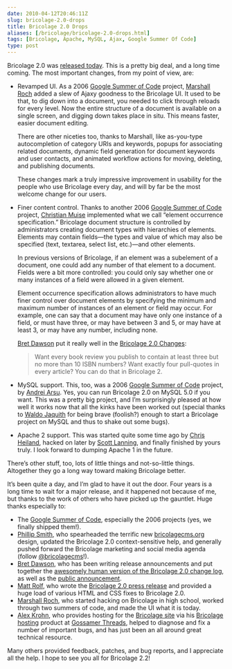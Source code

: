 ```yaml
--- 
date: 2010-04-12T20:46:11Z
slug: bricolage-2.0-drops
title: Bricolage 2.0 Drops
aliases: [/bricolage/bricolage-2.0-drops.html]
tags: [Bricolage, Apache, MySQL, Ajax, Google Summer Of Code]
type: post
---
```


Bricolage 2.0 was [released today]. This is a pretty big deal, and a long time
coming. The most important changes, from my point of view, are:

-   Revamped UI. As a 2006 [Google Summer of Code] project, [Marshall Roch]
    added a slew of Ajaxy goodness to the Bricolage UI. It used to be that, to
    dig down into a document, you needed to click through reloads for every
    level. Now the entire structure of a document is available on a single
    screen, and digging down takes place in situ. This means faster, easier
    document editing.

    There are other niceties too, thanks to Marshall, like as-you-type
    autocompletion of category URIs and keywords, popups for associating related
    documents, dynamic field generation for document keywords and user contacts,
    and animated workflow actions for moving, deleting, and publishing
    documents.

    These changes mark a truly impressive improvement in usability for the
    people who use Bricolage every day, and will by far be the most welcome
    change for our users.

-   Finer content control. Thanks to another 2006 [Google Summer of Code]
    project, [Christian Muise] implemented what we call “element occurrence
    specification.” Bricolage document structure is controlled by administrators
    creating document types with hierarchies of elements. Elements may contain
    fields—the types and value of which may also be specified (text, textarea,
    select list, etc.)—and other elements.

    In previous versions of Bricolage, if an element was a subelement of a
    document, one could add any number of that element to a document. Fields
    were a bit more controlled: you could only say whether one or many instances
    of a field were allowed in a given element.

    Element occurrence specification allows administrators to have much finer
    control over document elements by specifying the minimum and maximum number
    of instances of an element or field may occur. For example, one can say that
    a document may have only one instance of a field, or must have three, or may
    have between 3 and 5, or may have at least 3, or may have any number,
    including none.

    [Bret Dawson] put it really well in the [Bricolage 2.0 Changes][]:

    > Want every book review you publish to contain at least three but no more
    > than 10 ISBN numbers? Want exactly four pull-quotes in every article? You
    > can do that in Bricolage 2.

-   MySQL support. This, too, was a 2006 [Google Summer of Code] project, by
    [Andrei Arsu]. Yes, you can run Bricolage 2.0 on MySQL 5.0 if you want. This
    was a pretty big project, and I’m surprisingly pleased at how well it works
    now that all the kinks have been worked out (special thanks to [Waldo
    Jaquith] for being brave (foolish?) enough to start a Bricolage project on
    MySQL and thus to shake out some bugs).

-   Apache 2 support. This was started quite some time ago by [Chris Heiland],
    hacked on later by [Scott Lanning], and finally finished by yours truly. I
    look forward to dumping Apache 1 in the future.

There’s other stuff, too, lots of little things and not-so-little things.
Altogether they go a long way toward making Bricolage better.

It’s been quite a day, and I’m glad to have it out the door. Four years is a
long time to wait for a major release, and it happened not because of me, but
thanks to the work of others who have picked up the gauntlet. Huge thanks
especially to:

-   The [Google Summer of Code], especially the 2006 projects (yes, we finally
    shipped them!).
-   [Phillip Smith], who spearheaded the terrific new [bricolagecms.org] design,
    updated the Bricolage 2.0 context-sensitive help, and generally pushed
    forward the Bricolage marketing and social media agenda (follow
    [@bricolagecms]!).
-   [Bret Dawson], who has been writing release announcements and put together
    the [awesomely human version of the Bricolage 2.0 change log][Bricolage 2.0
    Changes], as well as the [public announcement][released today].
-   [Matt Rolf], who wrote the [Bricolage 2.0 press release] and provided a huge
    load of various HTML and CSS fixes to Bricolage 2.0.
-   [Marshall Roch], who started hacking on Bricolage in high school, worked
    through two summers of code, and made the UI what it is today.
-   [Alex Krohn], who provides hosting for the [Bricolage
    site][bricolagecms.org] via his [Bricolage hosting] product at [Gossamer
    Threads], helped to diagnose and fix a number of important bugs, and has
    just been an all around great technical resource.

Many others provided feedback, patches, and bug reports, and I appreciate all
the help. I hope to see you all for Bricolage 2.2!

  [released today]: http://bricolagecms.org/news/announce/2010/04/12/bricolage-2.0.0/
  [Google Summer of Code]: http://code.google.com/soc/
  [Marshall Roch]: http://mroch.com/
  [Christian Muise]: http://www.haz.ca/
  [Bret Dawson]: http://pectopah.com/
  [Bricolage 2.0 Changes]: http://bricolagecms.org/news/announce/changes/bricolage-2.0.0/
  [Andrei Arsu]: http://www.facebook.com/people/Arsu-Andrei/1758289731
  [Waldo Jaquith]: http://waldo.jaquith.org/
  [Chris Heiland]: http://cuwebd.ning.com/profile/ChrisHeiland
  [Scott Lanning]: http://use.perl.org/~slanning/
  [Phillip Smith]: http://www.phillipadsmith.com/
  [bricolagecms.org]: http://bricolagecms.org/
  [@bricolagecms]: https://twitter.com/bricolagecms
  [Matt Rolf]: http://mattrolf.com/
  [Bricolage 2.0 press release]: http://bricolagecms.org/news/pr/2010/04/12/2.0-presskit/
  [Alex Krohn]: http://ca.linkedin.com/in/gossamer
  [Bricolage hosting]: http://www.gossamer-threads.com/hosting/bricolage.html
  [Gossamer Threads]: http://www.gossamer-threads.com/
